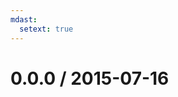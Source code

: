 ```yaml
---
mdast:
  setext: true
---
```


<!--lint disable no-multiple-toplevel-headings-->

0.0.0 / 2015-07-16
==================
